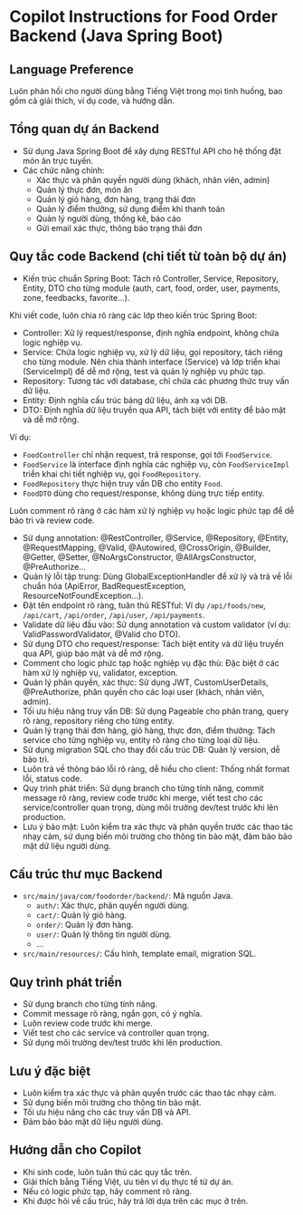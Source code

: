 # Copilot Instructions for Food Order Backend (Java Spring Boot)

## Language Preference

Luôn phản hồi cho người dùng bằng Tiếng Việt trong mọi tình huống, bao gồm cả giải thích, ví dụ code, và hướng dẫn.

## Tổng quan dự án Backend

- Sử dụng Java Spring Boot để xây dựng RESTful API cho hệ thống đặt món ăn trực tuyến.
- Các chức năng chính:
  - Xác thực và phân quyền người dùng (khách, nhân viên, admin)
  - Quản lý thực đơn, món ăn
  - Quản lý giỏ hàng, đơn hàng, trạng thái đơn
  - Quản lý điểm thưởng, sử dụng điểm khi thanh toán
  - Quản lý người dùng, thống kê, báo cáo
  - Gửi email xác thực, thông báo trạng thái đơn

## Quy tắc code Backend (chi tiết từ toàn bộ dự án)

- Kiến trúc chuẩn Spring Boot: Tách rõ Controller, Service, Repository, Entity, DTO cho từng module (auth, cart, food, order, user, payments, zone, feedbacks, favorite...).

Khi viết code, luôn chia rõ ràng các lớp theo kiến trúc Spring Boot:

- Controller: Xử lý request/response, định nghĩa endpoint, không chứa logic nghiệp vụ.
- Service: Chứa logic nghiệp vụ, xử lý dữ liệu, gọi repository, tách riêng cho từng module. Nên chia thành interface (Service) và lớp triển khai (ServiceImpl) để dễ mở rộng, test và quản lý nghiệp vụ phức tạp.
- Repository: Tương tác với database, chỉ chứa các phương thức truy vấn dữ liệu.
- Entity: Định nghĩa cấu trúc bảng dữ liệu, ánh xạ với DB.
- DTO: Định nghĩa dữ liệu truyền qua API, tách biệt với entity để bảo mật và dễ mở rộng.

Ví dụ:

- `FoodController` chỉ nhận request, trả response, gọi tới `FoodService`.
- `FoodService` là interface định nghĩa các nghiệp vụ, còn `FoodServiceImpl` triển khai chi tiết nghiệp vụ, gọi `FoodRepository`.
- `FoodRepository` thực hiện truy vấn DB cho entity `Food`.
- `FoodDTO` dùng cho request/response, không dùng trực tiếp entity.

Luôn comment rõ ràng ở các hàm xử lý nghiệp vụ hoặc logic phức tạp để dễ bảo trì và review code.

- Sử dụng annotation: @RestController, @Service, @Repository, @Entity, @RequestMapping, @Valid, @Autowired, @CrossOrigin, @Builder, @Getter, @Setter, @NoArgsConstructor, @AllArgsConstructor, @PreAuthorize...
- Quản lý lỗi tập trung: Dùng GlobalExceptionHandler để xử lý và trả về lỗi chuẩn hóa (ApiError, BadRequestException, ResourceNotFoundException...).
- Đặt tên endpoint rõ ràng, tuân thủ RESTful: Ví dụ `/api/foods/new`, `/api/cart`, `/api/order`, `/api/user`, `/api/payments`.
- Validate dữ liệu đầu vào: Sử dụng annotation và custom validator (ví dụ: ValidPasswordValidator, @Valid cho DTO).
- Sử dụng DTO cho request/response: Tách biệt entity và dữ liệu truyền qua API, giúp bảo mật và dễ mở rộng.
- Comment cho logic phức tạp hoặc nghiệp vụ đặc thù: Đặc biệt ở các hàm xử lý nghiệp vụ, validator, exception.
- Quản lý phân quyền, xác thực: Sử dụng JWT, CustomUserDetails, @PreAuthorize, phân quyền cho các loại user (khách, nhân viên, admin).
- Tối ưu hiệu năng truy vấn DB: Sử dụng Pageable cho phân trang, query rõ ràng, repository riêng cho từng entity.
- Quản lý trạng thái đơn hàng, giỏ hàng, thực đơn, điểm thưởng: Tách service cho từng nghiệp vụ, entity rõ ràng cho từng loại dữ liệu.
- Sử dụng migration SQL cho thay đổi cấu trúc DB: Quản lý version, dễ bảo trì.
- Luôn trả về thông báo lỗi rõ ràng, dễ hiểu cho client: Thống nhất format lỗi, status code.
- Quy trình phát triển: Sử dụng branch cho từng tính năng, commit message rõ ràng, review code trước khi merge, viết test cho các service/controller quan trọng, dùng môi trường dev/test trước khi lên production.
- Lưu ý bảo mật: Luôn kiểm tra xác thực và phân quyền trước các thao tác nhạy cảm, sử dụng biến môi trường cho thông tin bảo mật, đảm bảo bảo mật dữ liệu người dùng.

## Cấu trúc thư mục Backend

- `src/main/java/com/foodorder/backend/`: Mã nguồn Java.
  - `auth/`: Xác thực, phân quyền người dùng.
  - `cart/`: Quản lý giỏ hàng.
  - `order/`: Quản lý đơn hàng.
  - `user/`: Quản lý thông tin người dùng.
  - ...
- `src/main/resources/`: Cấu hình, template email, migration SQL.

## Quy trình phát triển

- Sử dụng branch cho từng tính năng.
- Commit message rõ ràng, ngắn gọn, có ý nghĩa.
- Luôn review code trước khi merge.
- Viết test cho các service và controller quan trọng.
- Sử dụng môi trường dev/test trước khi lên production.

## Lưu ý đặc biệt

- Luôn kiểm tra xác thực và phân quyền trước các thao tác nhạy cảm.
- Sử dụng biến môi trường cho thông tin bảo mật.
- Tối ưu hiệu năng cho các truy vấn DB và API.
- Đảm bảo bảo mật dữ liệu người dùng.

## Hướng dẫn cho Copilot

- Khi sinh code, luôn tuân thủ các quy tắc trên.
- Giải thích bằng Tiếng Việt, ưu tiên ví dụ thực tế từ dự án.
- Nếu có logic phức tạp, hãy comment rõ ràng.
- Khi được hỏi về cấu trúc, hãy trả lời dựa trên các mục ở trên.
